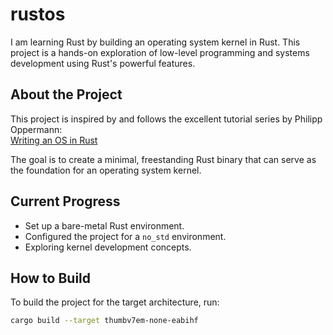 # rustos

I am learning Rust by building an operating system kernel in Rust. This project is a hands-on exploration of low-level programming and systems development using Rust's powerful features.

## About the Project

This project is inspired by and follows the excellent tutorial series by Philipp Oppermann:  
[Writing an OS in Rust](https://os.phil-opp.com/freestanding-rust-binary/)

The goal is to create a minimal, freestanding Rust binary that can serve as the foundation for an operating system kernel.

## Current Progress

- Set up a bare-metal Rust environment.
- Configured the project for a `no_std` environment.
- Exploring kernel development concepts.

## How to Build

To build the project for the target architecture, run:
```bash
cargo build --target thumbv7em-none-eabihf
